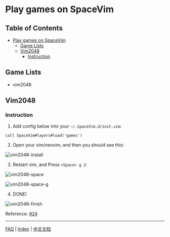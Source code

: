 # Play games on SpaceVim

## Table of Contents

   * [Play games on SpaceVim](#play-games-on-spacevim)
      * [Game Lists](#game-lists)
      * [Vim2048](#vim2048)
         * [Instruction](#instruction)


## Game Lists

* vim2048

## Vim2048

### Instruction

1. Add config below into your `~/.SpaceVim.d/init.vim`:

```viml
call SpaceVim#layers#load('games')
```

2. Open your vim/neovim, and then you should see this:

![vim2048-install][vim2048-install-ui]

3. Restart vim, and Press `<Space> g 2`:

![vim2048-space][vim2048-space]

![vim2048-space-g][vim2048-space-g]

4. DONE!

![vim2048-finish][vim2048-done]

Reference: [#24][issue-24]


[vim2048-install-ui]: https://cloud.githubusercontent.com/assets/12933851/25666818/33f2b91c-3054-11e7-89e4-2ffdcb6efb35.png
[vim2048-space]: https://cloud.githubusercontent.com/assets/12933851/25666850/51a9faa6-3054-11e7-9807-172841f3721b.png
[vim2048-space-g]: https://cloud.githubusercontent.com/assets/12933851/25666978/a75640d6-3054-11e7-9bc1-97e234460074.png
[vim2048-done]: https://cloud.githubusercontent.com/assets/12933851/25666993/b10681cc-3054-11e7-9872-b0889f7caa6f.png
[issue-24]: https://github.com/Gabirel/Hack-SpaceVim/issues/24

------------

[FAQ](../FAQ.md#faq) | [Index](../../README.md#table-of-contents) | [中文文档](../../README_zh_CN.md#hack-spacevim)

